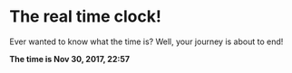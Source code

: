 # The real time clock!

Ever wanted to know what the time is? Well, your journey is about to end!

**The time is Nov 30, 2017, 22:57**